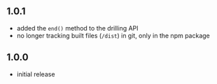 ## 1.0.1

- added the `end()` method to the drilling API
- no longer tracking built files (`/dist`) in git, only in the npm package

## 1.0.0

- initial release
